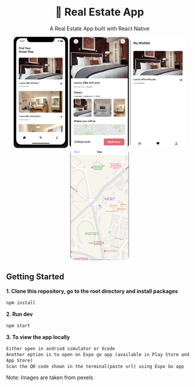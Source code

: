 <h1 align="center"><b>🏡 Real Estate App</b></h1>
<p align="center">
  A Real Estate App built with React Native
</p>

<p align="center">
  <img src="./assets/Home.png" style="border-radius: 10px; height: 300px" />
  <img src="./assets/apartment.png" style="border-radius: 10px; height: 300px" />
  <img src="./assets/wishlist.png" style="border-radius: 10px; height: 300px" />
  <img src="./assets/maps.png" style="border-radius: 10px; height: 300px" />
</p>


## Getting Started

**1. Clone this repository, go to the root directory and install packages**

```bash
npm install
```

**2. Run dev**

```bash
npm start
```

**3.  To view the app locally**

```
Either open in andriod simulator or Xcode
Another option is to open on Expo go app (available in Play Store and App Store)
Scan the QR code shown in the terminal(paste url) using Expo Go app
```
Note: Images are taken from pexels
